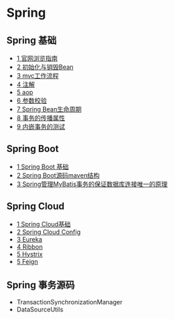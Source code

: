 # Spring

## Spring 基础

- [1 官网浏览指南](spring/1_官网浏览指南.md)
- [2 初始化与销毁Bean](spring/2_初始化与销毁Bean.md)
- [3 mvc工作流程](spring/3_mvc工作流程.md)
- [4 注解](spring/4_注解.md)
- [5 aop](spring/5_aop.md)
- [6 参数校验](spring/6_参数校验.md)
- [7 Spring Bean生命周期](spring/7_springbean生命周期.md)
- [8 事务的传播属性](spring/8_事务的传播属性.md)
- [9 内嵌事务的测试](spring/9_内嵌事务的测试.md)

## Spring Boot

- [1 Spring Boot 基础](springboot/1_spring-boot.md)
- [2 Spring Boot源码maven结构](springboot/2_spring-boot源码maven结构.md)
- [3 Spring管理MyBatis事务的保证数据库连接唯一的原理](springboot/3_spring管理mybatis事务的保证数据库连接唯一的原理.md)

## Spring Cloud

- [1 Spring Cloud基础](springcloud/1_spring-cloud.md)
- [2 Spring Cloud Config](springcloud/2_spring-cloud-config.md)
- [3 Eureka](springcloud/3_eureka.md)
- [4 Ribbon](springcloud/4_ribbon.md)
- [5 Hystrix](springcloud/5_hystrix.md)
- [5 Feign](springcloud/6_feign.md)

## Spring 事务源码

- TransactionSynchronizationManager
- DataSourceUtils
